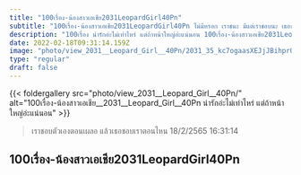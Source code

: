 ```yaml
---
title: "100เรื่อง-น้องสาวเอเชีย2031LeopardGirl40Pn"
subtitle: "100เรื่อง-น้องสาวเอเชีย2031LeopardGirl40Pn ไม่มีหรอก เราชนะ มีแต่เราชอบนะ เธอชอบมั้ย"
description: "100เรื่อง น่ารักอ่ะไม่เท่าไหร่ แต่ถ้าหน้าใหญ่อ่ะแน่นอน 100เรื่อง-น้องสาวเอเชีย2031LeopardGirl40Pn 18/2/2565 16:31:14"
date: 2022-02-18T09:31:14.159Z
image: "photo/view_2031__Leopard_Girl__40Pn/2031_35_kc7ogaasXEJjJBihprO5.jpg"
type: "regular"
draft: false
---
```


{{< foldergallery src="photo/view_2031__Leopard_Girl__40Pn/" alt="100เรื่อง-น้องสาวเอเชีย__2031__Leopard_Girl__40Pn น่ารักอ่ะไม่เท่าไหร่ แต่ถ้าหน้าใหญ่อ่ะแน่นอน" >}}


> เราชอบตัวเองตอนเผลอ แล้วเธอชอบเราตอนไหน 18/2/2565 16:31:14

## 100เรื่อง-น้องสาวเอเชีย2031LeopardGirl40Pn
